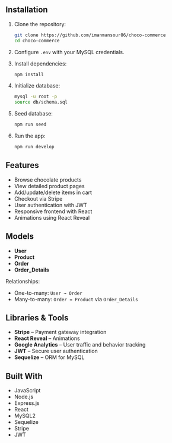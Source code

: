 ## Installation

1. Clone the repository:
   ```bash
   git clone https://github.com/imanmansour86/choco-commerce
   cd choco-commerce
   ```

2. Configure `.env` with your MySQL credentials.

3. Install dependencies:
   ```bash
   npm install
   ```

4. Initialize database:
   ```bash
   mysql -u root -p
   source db/schema.sql
   ```

5. Seed database:
   ```bash
   npm run seed
   ```

6. Run the app:
   ```bash
   npm run develop
   ```

## Features

- Browse chocolate products
- View detailed product pages
- Add/update/delete items in cart
- Checkout via Stripe
- User authentication with JWT
- Responsive frontend with React
- Animations using React Reveal

## Models

- **User**
- **Product**
- **Order**
- **Order_Details**

Relationships:
- One-to-many: `User → Order`
- Many-to-many: `Order ↔ Product` via `Order_Details`

## Libraries & Tools

- **Stripe** – Payment gateway integration
- **React Reveal** – Animations
- **Google Analytics** – User traffic and behavior tracking
- **JWT** – Secure user authentication
- **Sequelize** – ORM for MySQL

## Built With

- JavaScript
- Node.js
- Express.js
- React
- MySQL2
- Sequelize
- Stripe
- JWT
